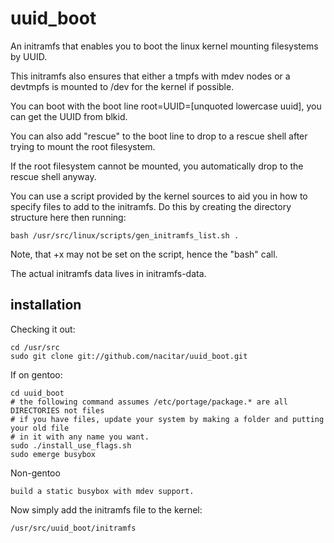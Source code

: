 uuid\_boot
==========

An initramfs that enables you to boot the linux kernel mounting filesystems by UUID.

This initramfs also ensures that either a tmpfs with mdev nodes or a devtmpfs is mounted to /dev for the kernel if possible.

You can boot with the boot line root=UUID=[unquoted lowercase uuid], you can get the UUID from blkid.

You can also add "rescue" to the boot line to drop to a rescue shell after trying to mount the root filesystem.

If the root filesystem cannot be mounted, you automatically drop to the rescue shell anyway.

You can use a script provided by the kernel sources to aid you in how to specify files to add to the initramfs.  Do this by creating the directory structure here then running:

    bash /usr/src/linux/scripts/gen_initramfs_list.sh .

Note, that +x may not be set on the script, hence the "bash" call.

The actual initramfs data lives in initramfs-data.


installation
------------
Checking it out:
 
    cd /usr/src
    sudo git clone git://github.com/nacitar/uuid_boot.git

If on gentoo:

    cd uuid_boot
    # the following command assumes /etc/portage/package.* are all DIRECTORIES not files
    # if you have files, update your system by making a folder and putting your old file
    # in it with any name you want.
    sudo ./install_use_flags.sh
    sudo emerge busybox

Non-gentoo

    build a static busybox with mdev support.


Now simply add the initramfs file to the kernel:

    /usr/src/uuid_boot/initramfs

